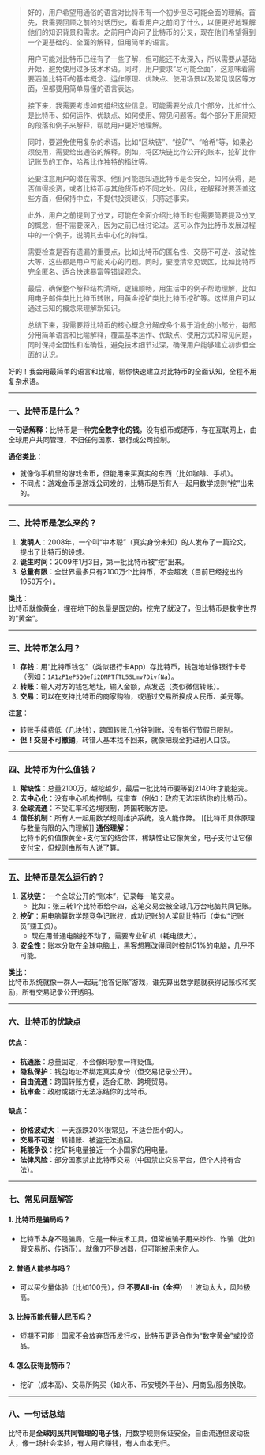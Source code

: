 >好的，用户希望用通俗的语言对比特币有一个初步但尽可能全面的理解。首先，我需要回顾之前的对话历史，看看用户之前问了什么，以便更好地理解他们的知识背景和需求。之前用户询问了比特币的分叉，现在他们希望得到一个更基础的、全面的解释，但用简单的语言。
>
>用户可能对比特币已经有了一些了解，但可能还不太深入，所以需要从基础开始，避免使用过多技术术语。同时，用户要求“尽可能全面”，这意味着需要涵盖比特币的基本概念、运作原理、优缺点、使用场景以及常见误区等方面，但都要用简单易懂的语言表达。
>
>接下来，我需要考虑如何组织这些信息。可能需要分成几个部分，比如什么是比特币、如何运作、优缺点、如何使用、常见问题等。每个部分下用简短的段落和例子来解释，帮助用户更好地理解。
>
>同时，要避免使用复杂的术语，比如“区块链”、“挖矿”、“哈希”等，如果必须使用，需要给出通俗的解释。例如，将区块链比作公开的账本，挖矿比作记账员的工作，哈希比作独特的指纹等。
>
>还要注意用户的潜在需求。他们可能想知道比特币是否安全，如何获得，是否值得投资，或者比特币与其他货币的不同之处。因此，在解释时要涵盖这些方面，但保持中立，不提供投资建议，只陈述事实。
>
>此外，用户之前提到了分叉，可能在全面介绍比特币时也需要简要提及分叉的概念，但不需要深入，因为之前已经讨论过。这可以作为比特币发展过程中的一个例子，说明其去中心化的特性。
>
>需要检查是否有遗漏的重要点，比如比特币的匿名性、交易不可逆、波动性大等，这些都是用户可能关心的问题。同时，要澄清常见误区，比如比特币完全匿名、适合快速暴富等错误观念。
>
>最后，确保整个解释结构清晰，逻辑顺畅，用生活中的例子帮助理解，比如用电子邮件类比比特币转账，用黄金挖矿类比比特币挖矿等。这样用户可以通过已知的概念来理解新知识。
>
>总结下来，我需要将比特币的核心概念分解成多个易于消化的小部分，每部分用简单语言和比喻解释，覆盖基本运作、优缺点、使用方式和常见问题，同时保持全面性和准确性，避免技术细节过深，确保用户能够建立初步但全面的认识。
>

好的！我会用最简单的语言和比喻，帮你快速建立对比特币的全面认知，全程不用复杂术语。

---

### **一、比特币是什么？**
**一句话解释**：比特币是一种**完全数字化的钱**，没有纸币或硬币，存在互联网上，由全球用户共同管理，不归任何国家、银行或公司控制。

**通俗类比**：
- 就像你手机里的游戏金币，但能用来买真实的东西（比如咖啡、手机）。
- 不同点：游戏金币是游戏公司发的，比特币是所有人一起用数学规则“挖”出来的。

---

### **二、比特币是怎么来的？**
1. **发明人**：2008年，一个叫“中本聪”（真实身份未知）的人发布了一篇论文，提出了比特币的设想。
2. **诞生时间**：2009年1月3日，第一批比特币被“挖”出来。
3. **总量有限**：全世界最多只有2100万个比特币，不会超发（目前已经挖出约1950万个）。

**类比**：  
比特币就像黄金，埋在地下的总量是固定的，挖完了就没了，但比特币是数字世界的“黄金”。

---

### **三、比特币怎么用？**
1. **存钱**：用“比特币钱包”（类似银行卡App）存比特币，钱包地址像银行卡号（例如：`1A1zP1eP5QGefi2DMPTfTL5SLmv7DivfNa`）。
2. **转账**：输入对方的钱包地址，输入金额，点发送（类似微信转账）。
3. **交易**：可以在支持比特币的商家购物，或通过交易所换成人民币、美元等。

**注意**：  
- 转账手续费低（几块钱），跨国转账几分钟到账，没有银行节假日限制。
- **但！交易不可撤销**，转错人基本找不回来，就像把现金扔进别人口袋。

---

### **四、比特币为什么值钱？**
1. **稀缺性**：总量2100万，越挖越少，最后一批比特币要等到2140年才能挖完。
2. **去中心化**：没有中心机构控制，抗审查（例如：政府无法冻结你的比特币）。
3. **全球流通**：不受汇率和边境限制，跨国转账方便。
4. **信任机制**：所有人一起用数学规则维护系统，没人能作弊。
[[比特币具体原理与数量有限的入门理解]]
**通俗理解**：  
比特币的价值像黄金+支付宝的结合体，稀缺性让它像黄金，电子支付让它像支付宝，但规则由所有人说了算。

---

### **五、比特币是怎么运行的？**
1. **区块链**：一个全球公开的“账本”，记录每一笔交易。  
   - 比如：张三转1个比特币给李四，这笔交易会被全球几万台电脑共同记账。
2. **挖矿**：用电脑算数学题竞争记账权，成功记账的人奖励比特币（类似“记账员”赚工资）。  
   - 现在用普通电脑挖不动了，需要专业矿机（耗电很大）。
3. **安全性**：账本分散在全球电脑上，黑客想篡改得同时控制51%的电脑，几乎不可能。

**类比**：  
比特币系统就像一群人一起玩“抢答记账”游戏，谁先算出数学题就获得记账权和奖励，所有交易记录公开透明。

---

### **六、比特币的优缺点**
#### **优点**：
- **抗通胀**：总量固定，不会像印钞票一样贬值。
- **隐私保护**：钱包地址不绑定真实身份（但交易记录公开）。
- **自由流通**：跨国转账方便，适合汇款、跨境贸易。
- **抗审查**：政府或银行无法冻结你的比特币。

#### **缺点**：
- **价格波动大**：一天涨跌20%很常见，不适合胆小的人。
- **交易不可逆**：转错账、被盗无法追回。
- **耗能争议**：挖矿耗电量接近一个小国家的用电量。
- **法律风险**：部分国家禁止比特币交易（中国禁止交易平台，但个人持有合法）。

---

### **七、常见问题解答**
#### 1. **比特币是骗局吗？**
   - 比特币本身不是骗局，它是一种技术工具，但常被骗子用来炒作、诈骗（比如假交易所、传销币）。就像刀不是凶器，但可能被用来伤人。

#### 2. **普通人能参与吗？**
   - 可以买少量体验（比如100元），但 **不要All-in（全押）** ！波动太大，风险极高。

#### 3. **比特币能代替人民币吗？**
   - 短期不可能！国家不会放弃货币发行权，比特币更适合作为“数字黄金”或投资品。

#### 4. **怎么获得比特币？**
   - 挖矿（成本高）、交易所购买（如火币、币安境外平台）、用商品/服务换取。

---

### **八、一句话总结**
比特币是**全球网民共同管理的电子钱**，用数学规则保证安全，自由流通但波动极大，像一场社会实验，有人用它赚钱，有人血本无归。